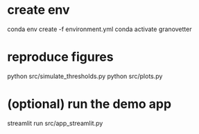 # create env
conda env create -f environment.yml
conda activate granovetter

# reproduce figures
python src/simulate_thresholds.py
python src/plots.py

# (optional) run the demo app
streamlit run src/app_streamlit.py